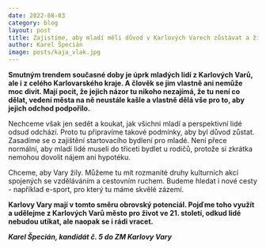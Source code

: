 ```yaml
---
date: 2022-08-03
category: blog
layout: post
title: Zajistíme, aby mladí měli důvod v Karlových Varech zůstávat a žít
author: Karel Špecián
image: posts/kaja_vlak.jpg
---
```

**Smutným trendem současné doby je úprk mladých lidí z Karlových Varů, ale i z celého Karlovarského kraje. A člověk se jim vlastně ani nemůže moc divit. Mají pocit, že jejich názor tu nikoho nezajímá, že tu není co dělat, vedení města na ně neustále kašle a vlastně dělá vše pro to, aby jejich odchod podpořilo.**

Nechceme však jen sedět a koukat, jak všichni mladí a perspektivní lidé odsud odchází. Proto tu připravíme takové podmínky, aby byl důvod zůstat. 
Zasadíme se o zajištění startovacího bydlení pro mladé. Není přece normální, aby mladí lidé museli do třiceti bydlet u rodičů, protože si zkrátka nemohou dovolit nájem ani hypotéku.

Chceme, aby Vary žily. Můžeme tu mít rozmanité druhy kulturních akcí spojených  se vzděláváním a cestovním ruchem. Budeme hledat i nové cesty - například e-sport, pro který tu máme skvělé zázemí.

**Karlovy Vary mají v tomto směru obrovský potenciál. Pojďme toho využít a udělejme z Karlových Varů město pro život ve 21. století, odkud lidé nebudou utíkat, ale naopak se i rádi vracet.**

***Karel Špecián, kandidát č. 5 do ZM Karlovy Vary***
